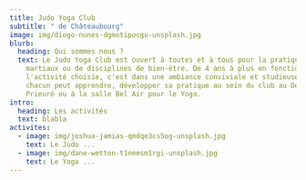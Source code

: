 ```yaml
---
title: Judo Yoga Club
subtitle: " de Châteaubourg"
image: img/diogo-nunes-dgmotipocgu-unsplash.jpg
blurb:
  heading: Qui sommes nous ?
  text: Le Judo Yoga Club est ouvert à toutes et à tous pour la pratique d'arts
    martiaux ou de disciplines de bien-être. De 4 ans à plus en fonction de
    l'activité choisie, c'est dans une ambiance conviviale et studieuse que
    chacun peut apprendre, développer sa pratique au sein du club au Dojo du
    Prieuré ou à la salle Bel Air pour le Yoga.
intro:
  heading: Les activités
  text: blabla
activites:
  - image: img/joshua-jamias-qmdqe3cs5og-unsplash.jpg
    text: Le Judo ...
  - image: img/dane-wetton-t1nemsm1rgi-unsplash.jpg
    text: Le Yoga ...
---
```

